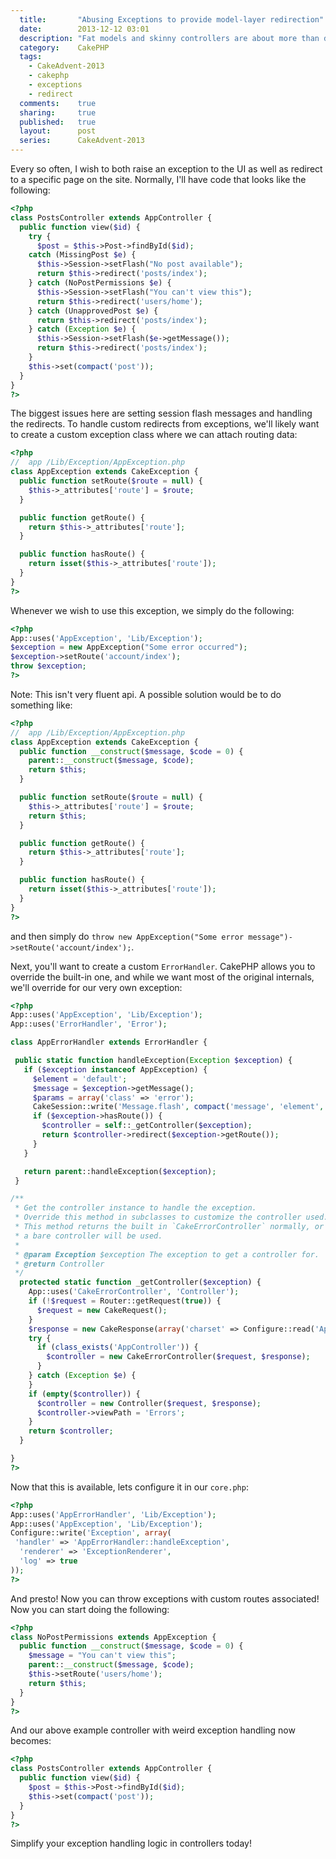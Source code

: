 ```yaml
---
  title:       "Abusing Exceptions to provide model-layer redirection"
  date:        2013-12-12 03:01
  description: "Fat models and skinny controllers are about more than data handling. You should also concern yourself with Error state handling and how to bubble up exceptions."
  category:    CakePHP
  tags:
    - CakeAdvent-2013
    - cakephp
    - exceptions
    - redirect
  comments:    true
  sharing:     true
  published:   true
  layout:      post
  series:      CakeAdvent-2013
---
```


Every so often, I wish to both raise an exception to the UI as well as redirect to a specific page on the site. Normally, I'll have code that looks like the following:

```php
<?php
class PostsController extends AppController {
  public function view($id) {
    try {
      $post = $this->Post->findById($id);
    catch (MissingPost $e) {
      $this->Session->setFlash("No post available");
      return $this->redirect('posts/index');
    } catch (NoPostPermissions $e) {
      $this->Session->setFlash("You can't view this");
      return $this->redirect('users/home');
    } catch (UnapprovedPost $e) {
      return $this->redirect('posts/index');
    } catch (Exception $e) {
      $this->Session->setFlash($e->getMessage());
      return $this->redirect('posts/index');
    }
    $this->set(compact('post'));
  }
}
?>
```

The biggest issues here are setting session flash messages and handling the redirects. To handle custom redirects from exceptions, we'll likely want to create a custom exception class where we can attach routing data:

```php
<?php
//  app /Lib/Exception/AppException.php
class AppException extends CakeException {
  public function setRoute($route = null) {
    $this->_attributes['route'] = $route;
  }

  public function getRoute() {
    return $this->_attributes['route'];
  }

  public function hasRoute() {
    return isset($this->_attributes['route']);
  }
}
?>
```

Whenever we wish to use this exception, we simply do the following:

```php
<?php
App::uses('AppException', 'Lib/Exception');
$exception = new AppException("Some error occurred");
$exception->setRoute('account/index');
throw $exception;
?>
```

Note: This isn't very fluent api. A possible solution would be to do something like:

```php
<?php
//  app /Lib/Exception/AppException.php
class AppException extends CakeException {
  public function __construct($message, $code = 0) {
    parent::__construct($message, $code);
    return $this;
  }

  public function setRoute($route = null) {
    $this->_attributes['route'] = $route;
    return $this;
  }

  public function getRoute() {
    return $this->_attributes['route'];
  }

  public function hasRoute() {
    return isset($this->_attributes['route']);
  }
}
?>
```
and then simply do `throw new AppException("Some error message")->setRoute('account/index');`.

Next, you'll want to create a custom `ErrorHandler`. CakePHP allows you to override the built-in one, and while we want most of the original internals, we'll override for our very own exception:

```php
<?php
App::uses('AppException', 'Lib/Exception');
App::uses('ErrorHandler', 'Error');

class AppErrorHandler extends ErrorHandler {

 public static function handleException(Exception $exception) {
   if ($exception instanceof AppException) {
     $element = 'default';
     $message = $exception->getMessage();
     $params = array('class' => 'error');
     CakeSession::write('Message.flash', compact('message', 'element', 'params'));
     if ($exception->hasRoute()) {
       $controller = self::_getController($exception);
       return $controller->redirect($exception->getRoute());
     }
   }

   return parent::handleException($exception);
 }

/**
 * Get the controller instance to handle the exception.
 * Override this method in subclasses to customize the controller used.
 * This method returns the built in `CakeErrorController` normally, or if an error is repeated
 * a bare controller will be used.
 *
 * @param Exception $exception The exception to get a controller for.
 * @return Controller
 */
  protected static function _getController($exception) {
    App::uses('CakeErrorController', 'Controller');
    if (!$request = Router::getRequest(true)) {
      $request = new CakeRequest();
    }
    $response = new CakeResponse(array('charset' => Configure::read('App.encoding')));
    try {
      if (class_exists('AppController')) {
        $controller = new CakeErrorController($request, $response);
      }
    } catch (Exception $e) {
    }
    if (empty($controller)) {
      $controller = new Controller($request, $response);
      $controller->viewPath = 'Errors';
    }
    return $controller;
  }

}
?>
```

Now that this is available, lets configure it in our `core.php`:

```php
<?php
App::uses('AppErrorHandler', 'Lib/Exception');
App::uses('AppException', 'Lib/Exception');
Configure::write('Exception', array(
 'handler' => 'AppErrorHandler::handleException',
  'renderer' => 'ExceptionRenderer',
  'log' => true
));
?>
```

And presto! Now you can throw exceptions with custom routes associated! Now you can start doing the following:

```php
<?php
class NoPostPermissions extends AppException {
  public function __construct($message, $code = 0) {
    $message = "You can't view this";
    parent::__construct($message, $code);
    $this->setRoute('users/home');
    return $this;
  }
}
?>
```

And our above example controller with weird exception handling now becomes:

```php
<?php
class PostsController extends AppController {
  public function view($id) {
    $post = $this->Post->findById($id);
    $this->set(compact('post'));
  }
}
?>
```

Simplify your exception handling logic in controllers today!
